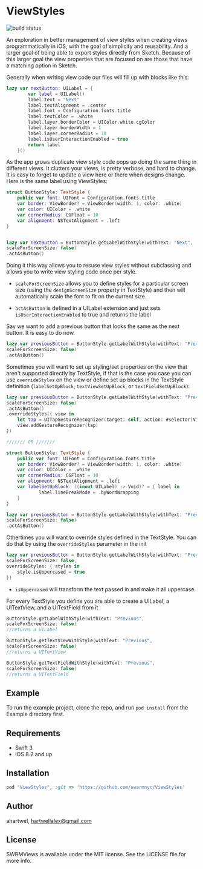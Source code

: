 # ViewStyles
![build status](https://www.bitrise.io/app/0504e0926436be28.svg?token=yeBWSS4w3xaq7MVpJBFOeA)


An exploration in better management of view styles when creating views programmatically in iOS, with the goal of simplicity and reusability. And a larger goal of being able to export styles directly from Sketch. Because of this larger goal the view properties that are focused on are those that have a matching option in Sketch.




Generally when writing view code our files will fill up with blocks like this:  
```swift
lazy var nextButton: UILabel = {
        var label = UILabel()
        label.text = "Next"
        label.textAlignment = .center
        label.font = Configuration.fonts.title
        label.textColor = .white
        label.layer.borderColor = UIColor.white.cgColor
        label.layer.borderWidth = 1
        label.layer.cornerRadius = 10
        label.isUserInteractionEnabled = true
        return label
    }()
```
As the app grows duplicate view style code pops up doing the same thing in different views. It clutters your views, is pretty verbose, and hard to change. It is easy to forget to update a view here or there when designs change. Here is the same label using ViewStyles:

```swift
struct ButtonStyle: TextStyle {
    public var font: UIFont = Configuration.fonts.title
    var border: ViewBorder? = ViewBorder(width: 1, color: .white)
    var color: UIColor = .white
    var cornerRadius: CGFloat = 10
    var alignment: NSTextAlignment = .left
}


lazy var nextButton = ButtonStyle.getLabelWithStyle(withText: "Next",
scaleForScreenSize: false)
.actAsButton()

```
Doing it this way allows you to resuse view styles without subclassing and allows you to write view styling code once per style.

- `scaleForScreenSize` allows you to define styles for a particular screen size (using the `designScreenSize` property in TextStyle) and then will automatically scale the font to fit on the current size.

- `actAsButton` is defined in a UILabel extension and just sets `isUserInteractionEnabled` to true and returns the label


Say we want to add a previous button that looks the same as the next button. It is easy to do now.

```swift
lazy var previousButton = ButtonStyle.getLabelWithStyle(withText: "Previous",
scaleForScreenSize: false)
.actAsButton()
```

Sometimes you will want to set up styling/set properties on the view that aren't supported directly by TextStyle, if that is the case you case you can use `overrideStyles` on the view or define set up blocks in the TextStyle definition (`labelSetUpBlock`, `textViewSetUpBlock`, or `textFieldSetUpBlock`):

```swift
lazy var previousButton = ButtonStyle.getLabelWithStyle(withText: "Previous",
scaleForScreenSize: false)
.actAsButton()
.overrideStyles({ view in 
	let tap = UITapGestureRecognizer(target: self, action: #selector(View.tapped))
	view.addGestureRecognizer(tap)
})

/////// OR ///////

struct ButtonStyle: TextStyle {
    public var font: UIFont = Configuration.fonts.title
    var border: ViewBorder? = ViewBorder(width: 1, color: .white)
    var color: UIColor = .white
    var cornerRadius: CGFloat = 10
    var alignment: NSTextAlignment = .left
    var labelSetUpBlock: ((inout UILabel) -> Void)? = { label in 
    		label.lineBreakMode = .byWordWrapping
    }
}

lazy var previousButton = ButtonStyle.getLabelWithStyle(withText: "Previous",
scaleForScreenSize: false)
.actAsButton()

```

Othertimes you will want to override styles defined in the TextStyle. You can do that by using the `overrideStyles` parameter in the init

```swift
lazy var previousButton = ButtonStyle.getLabelWithStyle(withText: "Previous",
scaleForScreenSize: false,
overrideStyles: { styles in 
	style.isUppercased = true
})
```

- `isUppercased` will transform the text passed in and make it all uppercase.



For every TextStyle you define you are able to create a UILabel, a UITextView, and a UITextField from it

```swift
ButtonStyle.getLabelWithStyle(withText: "Previous",
scaleForScreenSize: false)
//returns a UILabel

ButtonStyle.getTextViewWithStyle(withText: "Previous",
scaleForScreenSize: false)
//returns a UITextView

ButtonStyle.getTextFieldWithStyle(withText: "Previous",
scaleForScreenSize: false)
//returns a UITextField
```


## Example

To run the example project, clone the repo, and run `pod install` from the Example directory first.

## Requirements

- Swift 3
- iOS 8.2 and up

## Installation

```ruby
pod "ViewStyles", :git => 'https://github.com/swarmnyc/ViewStyles'
```

## Author

ahartwel, hartwellalex@gmail.com

## License

SWRMViews is available under the MIT license. See the LICENSE file for more info.
